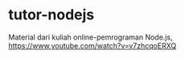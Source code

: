 tutor-nodejs
============

Material dari kuliah online-pemrograman Node.js, https://www.youtube.com/watch?v=v7zhcqoERXQ 
